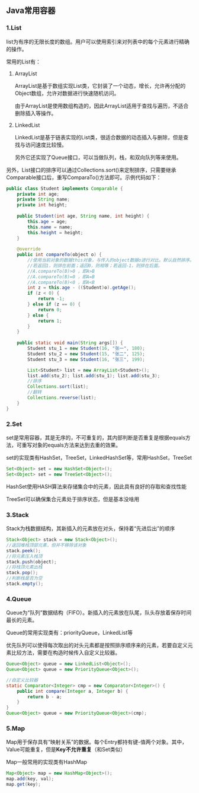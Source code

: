 ## Java常用容器

### 1.List
list为有序的无限长度的数组。用户可以使用索引来对列表中的每个元素进行精确的操作。

常用的List有：

1. ArrayList

   ArrayList是基于数组实现List类，它封装了一个动态，增长，允许再分配的Object数组，允许对数据进行快速随机访问。

   由于ArrayList是使用数组构造的，因此ArrayList适用于查找与遍历，不适合删除插入等操作。

2. LinkedList

   LinkedList是基于链表实现的List类，很适合数据的动态插入与删除，但是查找与访问速度比较慢。

   另外它还实现了Queue接口，可以当做队列，栈，和双向队列等来使用。

另外，List接口的排序可以通过Collections.sort()来定制排序，只需要继承Comparable接口后，重写ComparaTo()方法即可。示例代码如下：

```java
public class Student implements Comparable {
    private int age;
    private String name;
    private int height;
    
    public Student(int age, String name, int height) {
        this.age = age;
        this.name = name;
        this.height = height;
    }
    
    @override
    public int compareTo(object o) {
        //使用当前对象的数据this对象，与传入的object数据o进行对比。默认自然排序。
        //若返回1，则排在前面；返回0，则相等；若返回-1，则排在后面。
        //A.compareTo(B)>0 ，即A>B
		//A.compareTo(B)=0 ，即A=B
		//A.compareTo(B)<0 ，即A<B
        int z = this.age - ((Student)o).getAge();
        if (z < 0) {
            return -1;
        } else if (z == 0) {
            return 0;
        } else {
            return 1;
        }
    }
    
    public static void main(String args[]) {
        Student stu_1 = new Student(16, "张一", 180);
        Student stu_2 = new Student(15, "张二", 125);
        Student stu_3 = new Student(16, "张三", 199);

        List<Student> list = new ArrayList<Student>();
        list.add(stu_2); list.add(stu_1); list.add(stu_3);
        //排序
        Collections.sort(list);
        //翻转
        Collections.reverse(list);
    }
}
```



### 2.Set

set是常用容器，其是无序的，不可重复的，其内部判断是否重复是根据equals方法，可重写对象的equals方法来达到去重的效果。

set的实现类有HashSet，TreeSet，LinkedHashSet等，常用HashSet，TreeSet

```java
Set<Object> set = new HashSet<Object>();
Set<Object> set = new TreeSet<Object>();
```

HashSet使用HASH算法来存储集合中的元素，因此具有良好的存取和查找性能

TreeSet可以确保集合元素处于排序状态，但是基本没啥用

### 3.Stack

Stack为栈数据结构，其新插入的元素放在对头，保持着“先进后出”的顺序

```java
Stack<Object> stack = new Stack<Object>();
//返回堆栈顶部元素，但并不移除该对象
stack.peek();
//将元素压入栈顶
stack.push(object);
//将栈顶元素出栈
stack.pop();
//判断栈是否为空
stack.empty();
```



### 4.Queue

Queue为“队列”数据结构（FIFO）。新插入的元素放在队尾，队头存放着保存时间最长的元素。

Queue的常用实现类有：priorityQueue，LinkedList等

优先队列可以使得每次取出的对头元素都是按照排序顺序来的元素，若要自定义元素比较方法，需要在构造时候传入自定义比较器。

```java
Queue<Object> queue = new LinkedList<Object>();
Queue<Object> queue = new PriorityQueue<Object>();

//自定义比较器
static Comparator<Integer> cmp = new Comparator<Integer>() {
    public int compare(Integer a, Integer b) {
        return b - a;
    }
}
Queue<Object> queue = new PriorityQueue<Object>(cmp);
```

### 5.Map

Map用于保存具有“映射关系”的数据。每个Entry都持有键-值两个对象。其中，Value可能重复，但是**Key不允许重复**（和Set类似）

Map一般常用的实现类有HashMap

```java
Map<Object> map = new HashMap<Object>();
map.add(key, val);
map.get(key);
```

